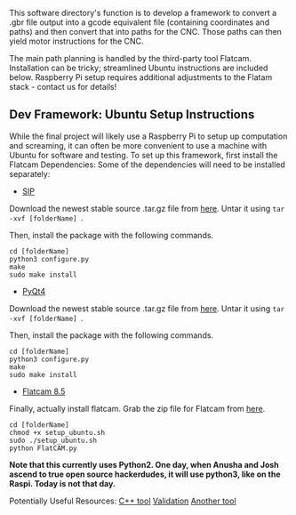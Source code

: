 This software directory's function is to develop a framework to convert a .gbr
file output into a gcode equivalent file (containing coordinates and paths) and then convert that into
paths for the CNC. Those paths can then yield motor instructions for the CNC.

The main path planning is handled by the third-party tool Flatcam. Installation can be tricky; streamlined Ubuntu instructions
are included below. Raspberry Pi setup requires additional adjustments to the Flatam stack - contact us for details!

## Dev Framework: Ubuntu Setup Instructions
While the final project will likely use a Raspberry Pi to setup up computation and screaming, it can often be more convenient to use a machine with Ubuntu for software and testing. To set up this framework, first install the Flatcam Dependencies:
Some of the dependencies will need to be installed separately:
 - [SIP](https://www.riverbankcomputing.com/software/sip/download)
 
Download the newest stable source .tar.gz file from [here](https://www.riverbankcomputing.com/software/sip/download). Untar it using
`tar -xvf [folderName] `. 

Then, install the package with the following commands. 
~~~~~
cd [folderName]
python3 configure.py
make
sudo make install
~~~~~
- [PyQt4](https://www.riverbankcomputing.com/software/pyqt/download)

Download the newest stable source .tar.gz file from [here](https://www.riverbankcomputing.com/software/sip/download). Untar it using
`tar -xvf [folderName] `. 

Then, install the package with the following commands. 
~~~~~
cd [folderName]
python3 configure.py 
make
sudo make install
~~~~~
- [Flatcam 8.5](https://bitbucket.org/jpcgt/flatcam/downloads/) 

Finally, actually install flatcam. Grab the zip file for Flatcam from [here](https://bitbucket.org/jpcgt/flatcam/downloads/).
~~~~
cd [folderName]
chmod +x setup_ubuntu.sh
sudo ./setup_ubuntu.sh
python FlatCAM.py
~~~~

<b> Note that this currently uses Python2. One day, when Anusha and Josh ascend to true open source hackerdudes, it will use python3, 
 like on the Raspi. Today is not that day. </b>

Potentially Useful Resources:
[C++ tool](https://github.com/pcb2gcode/pcb2gcode)
[Validation](https://carbide3d.com/apps/pcb/)
[Another tool](https://github.com/Nikolay-Kha/PCBConverter)
